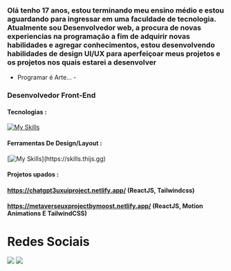 ### Olá tenho 17 anos, estou terminando meu ensino médio e estou aguardando para ingressar em uma faculdade de tecnologia. Atualmente sou Desenvolvedor web, a procura de novas experiencias na programação a fim de adquirir novas habilidades e agregar conhecimentos, estou desenvolvendo habilidades de design UI/UX para aperfeiçoar meus projetos e os projetos nos quais estarei a desenvolver
 - Programar é Arte... -

### Desenvolvedor Front-End
#### Tecnologias : 
[![My Skills](https://skillicons.dev/icons?i=js,html,css,react,nodejs,ts,sql,c#,unity)](https://skills.thijs.gg)
#### Ferramentas De Design/Layout : 
[![My Skills](https://skillicons.dev/icons?i=figma,)](https://skills.thijs.gg)
#### Projetos upados : 
#### https://chatgpt3uxuiproject.netlify.app/ (ReactJS, Tailwindcss)
#### https://metaverseuxprojectbymoost.netlify.app/ (ReactJS, Motion Animations E TailwindCSS)
####

# Redes Sociais 
<div><a href="https://www.linkedin.com/in/joaovitorgionda/" target="_blank"><img src="https://img.shields.io/badge/-LinkedIn-%230077B5?style=for-the-badge&logo=linkedin&logoColor=white" target="_blank"></a>
<a href="https://twitter.com/jvgiondao" target="_blank"><img src="https://img.shields.io/badge/Twitter-1DA1F2?style=for-the-badge&logo=twitter&logoColor=white" style=""target="_blank"></a>
</div>


